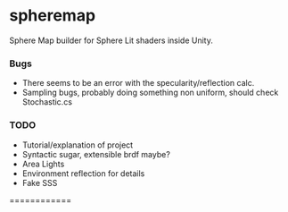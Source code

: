 spheremap
=========

Sphere Map builder for Sphere Lit shaders inside Unity.

### Bugs

- There seems to be an error with the specularity/reflection calc.
- Sampling bugs, probably doing something non uniform, should check Stochastic.cs

### TODO

- Tutorial/explanation of project
- Syntactic sugar, extensible brdf maybe?
- Area Lights
- Environment reflection for details
- Fake SSS

============
